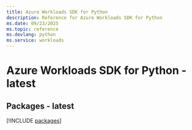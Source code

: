 ```yaml
---
title: Azure Workloads SDK for Python
description: Reference for Azure Workloads SDK for Python
ms.date: 09/23/2025
ms.topic: reference
ms.devlang: python
ms.service: workloads
---
```

# Azure Workloads SDK for Python - latest
## Packages - latest
[!INCLUDE [packages](workloads-index.md)]